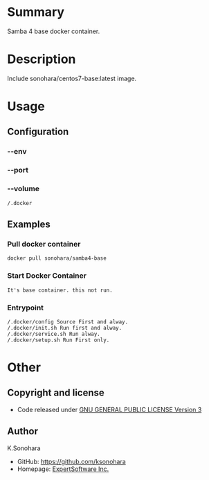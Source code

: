 # Summary

Samba 4 base docker container.

# Description

Include sonohara/centos7-base:latest image.

# Usage

## Configuration

### --env

### --port

### --volume

    /.docker

## Examples

### Pull docker container

    docker pull sonohara/samba4-base

### Start Docker Container

    It's base container. this not run.

### Entrypoint

    /.docker/config Source First and alway.
    /.docker/init.sh Run first and alway.
    /.docker/service.sh Run alway.
    /.docker/setup.sh Run First only.

# Other

## Copyright and license

- Code released under [GNU GENERAL PUBLIC LICENSE Version 3](https://github.com/ksonohara/docker/blob/master/LICENSE)

## Author

K.Sonohara
- GitHub: https://github.com/ksonohara
- Homepage: [ExpertSoftware Inc.](https://www.e-software.company "ExpertSoftware Inc.")
